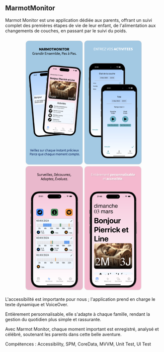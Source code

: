 ## MarmotMonitor
Marmot Monitor est une application dédiée aux parents, 
offrant un suivi complet des premières étapes de vie de leur enfant, 
de l'alimentation aux changements de couches, en passant par le suivi du poids.

<h3 align="center"><img src="imageReadme/01.png" width="185" height="400">  <img src="imageReadme/02.png" width="185" height="400">  <img src="imageReadme/03.png" width="185" height="400"> <img src="imageReadme/04.png" width="185" height="400"></h3>

L'accessibilité est importante pour nous ; l'application prend en charge le texte dynamique et VoiceOver.

Entièrement personnalisable, elle s'adapte à chaque famille, 
rendant la gestion du quotidien plus simple et rassurante. 

Avec Marmot Monitor, chaque moment important est enregistré, 
analysé et célébré, soutenant les parents dans cette belle aventure.


Compétences : Accessibility, SPM, CoreData, MVVM, Unit Test, UI Test

